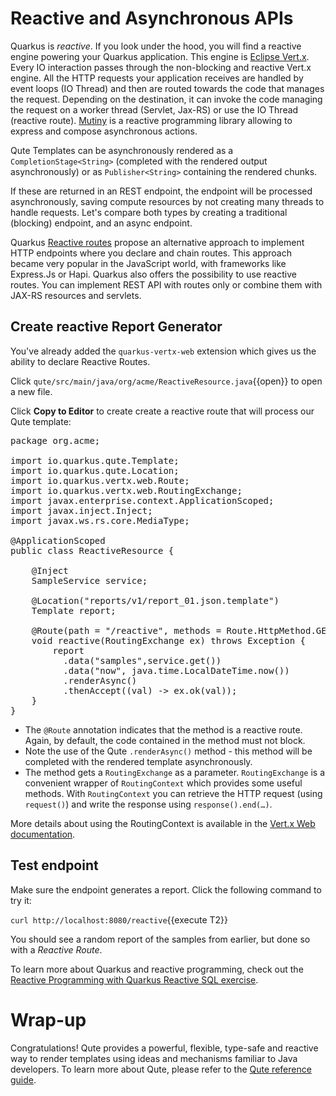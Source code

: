 # Reactive and Asynchronous APIs

Quarkus is _reactive_. If you look under the hood, you will find a reactive engine powering your Quarkus application. This engine is [Eclipse Vert.x](https://vertx.io). Every IO interaction passes through the non-blocking and reactive Vert.x engine. All the HTTP requests your application receives are handled by event loops (IO Thread) and then are routed towards the code that manages the request. Depending on the destination, it can invoke the code managing the request on a worker thread (Servlet, Jax-RS) or use the IO Thread (reactive route). [Mutiny](https://github.com/smallrye/smallrye-mutiny) is a reactive programming library allowing to express and compose asynchronous actions.

Qute Templates can be asynchronously rendered as a `CompletionStage<String>` (completed with the rendered output asynchronously) or as `Publisher<String>` containing the rendered chunks.

If these are returned in an REST endpoint, the endpoint will be processed asynchronously, saving compute resources by not creating many threads to handle requests. Let's compare both types by creating a traditional (blocking) endpoint, and an async endpoint.

Quarkus [Reactive routes](https://quarkus.io/guides/reactive-routes) propose an alternative approach to implement HTTP endpoints where you declare and chain routes. This approach became very popular in the JavaScript world, with frameworks like Express.Js or Hapi. Quarkus also offers the possibility to use reactive routes. You can implement REST API with routes only or combine them with JAX-RS resources and servlets.

## Create reactive Report Generator

You've already added the `quarkus-vertx-web` extension which gives us the ability to declare Reactive Routes.

Click `qute/src/main/java/org/acme/ReactiveResource.java`{{open}} to open a new file.

Click **Copy to Editor** to create create a reactive route that will process our Qute template:

<pre class="file" data-filename="./qute/src/main/java/org/acme/ReactiveResource.java" data-target="replace">
package org.acme;

import io.quarkus.qute.Template;
import io.quarkus.qute.Location;
import io.quarkus.vertx.web.Route;
import io.quarkus.vertx.web.RoutingExchange;
import javax.enterprise.context.ApplicationScoped;
import javax.inject.Inject;
import javax.ws.rs.core.MediaType;

@ApplicationScoped
public class ReactiveResource {

    @Inject
    SampleService service;

    @Location(&quot;reports/v1/report_01.json.template&quot;)
    Template report;

    @Route(path = &quot;/reactive&quot;, methods = Route.HttpMethod.GET, produces = MediaType.APPLICATION_JSON)
    void reactive(RoutingExchange ex) throws Exception {
        report
          .data(&quot;samples&quot;,service.get())
          .data(&quot;now&quot;, java.time.LocalDateTime.now())
          .renderAsync()
          .thenAccept((val) -&gt; ex.ok(val));
    }
}
</pre>

* The `@Route` annotation indicates that the method is a reactive route. Again, by default, the code contained in the method must not block.
* Note the use of the Qute `.renderAsync()` method - this method will be completed with the rendered template asynchronously.
* The method gets a `RoutingExchange` as a parameter. `RoutingExchange` is a convenient wrapper of `RoutingContext` which provides some useful methods. With `RoutingContext` you can retrieve the HTTP request (using `request()`) and write the response using `response().end(…​)`.

More details about using the RoutingContext is available in the [Vert.x Web documentation](https://vertx.io/docs/vertx-web/java/).

## Test endpoint

Make sure the endpoint generates a report. Click the following command to try it:

`curl http://localhost:8080/reactive`{{execute T2}}

You should see a random report of the samples from earlier, but done so with a _Reactive Route_.

To learn more about Quarkus and reactive programming, check out the [Reactive Programming with Quarkus Reactive SQL exercise](https://learn.openshift.com/middleware/courses/middleware-quarkus/reactive-sql).

# Wrap-up

Congratulations! Qute provides a powerful, flexible, type-safe and reactive way to render templates using ideas and mechanisms familiar to Java developers. To learn more about Qute, please refer to the [Qute reference guide](https://quarkus.io/guides/qute-reference).


